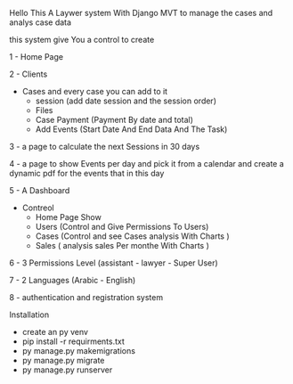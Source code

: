 Hello This A Laywer system With Django MVT to manage the cases and analys case data

this system give You a  control to create 

1 - Home Page

2 - Clients
  + Cases and every case you can add to it 
    - session (add date session and the session order)
    - Files
    - Case Payment (Payment By date and total)
    - Add Events (Start Date And End Data And The Task)
    
3 - a page to calculate the next Sessions in 30 days

4 - a page to show Events per day and pick it from a calendar and create a dynamic pdf for the events that in this day

5 - A Dashboard
  + Contreol
    - Home Page Show
    - Users (Control and Give Permissions To Users)
    - Cases (Control and see Cases analysis With Charts )
    - Sales ( analysis sales Per monthe With Charts )
    
6 - 3 Permissions Level (assistant - lawyer - Super User)

7 - 2 Languages (Arabic - English)

8 - authentication and registration system

Installation
- create an py venv
- pip install -r requirments.txt
- py manage.py makemigrations
- py manage.py migrate
- py manage.py runserver


